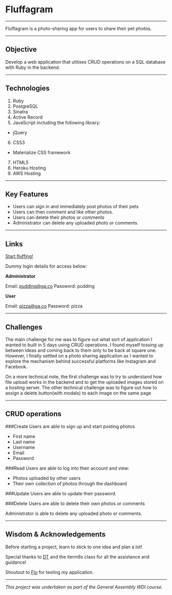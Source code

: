 # Fluffagram
***

Fluffagram is a photo-sharing app for users to share their pet photos.

***

## Objective

Develop a web application that utilises CRUD operations on a SQL database with Ruby in the backend.

***

## Technologies

1. Ruby
2. PostgreSQL
3. Sinatra
4. Active Record
5. JavaScript including the following library:
  - jQuery
6. CSS3
  - Materialize CSS framework
7. HTML5
8. Heroku Hosting
9. AWS Hosting

***

## Key Features

- Users can sign in and immediately post photos of their pets
- Users can then comment and like other photos.
- Users can delete their photos or comments
- Administrator can delete any uploaded photo or comments.

***

## Links

[Start fluffing!](https://fluffagram.herokuapp.com/)

Dummy login details for access below:

**Administrator**

Email: pudding@ga.co
Password: pudding

**User**

Email: pizza@ga.co
Password: pizza

***

## Challenges

The main challenge for me was to figure out what sort of application I wanted to built in 5 days using CRUD operations. I found myself tossing up between ideas and coming back to them only to be back at square one. However, I finally settled on a photo sharing application as I wanted to explore the mechanism behind successful platforms like Instagram and Facebook.

On a more technical note, the first challenge was to try to understand how file upload works in the backend and to get the uploaded images stored on a hosting server. The other technical challenge was to figure out how to assign a delete button(with modals) to each image on the same page

***

## CRUD operations

###Create
Users are able to sign up and start posting photos
- First name
- Last name
- Username
- Email
- Password

###Read
Users are able to log into their account and view:
- Photos uploaded by other users
- Their own collection of photos through the dashboard

###Update
Users are able to update their password.

###Delete
Users are able to delete their own photos or comments

Administrator is able to delete any uploaded photo or comments.

***

## Wisdom & Acknowledgements

Before starting a project, learn to stick to one idea and plan a lot!

Special thanks to [DT](https://github.com/epoch) and the iterm8s class for all the assistance and guidance!

Shoutout to [Flo](https://github.com/florianjosefreheis) for testing my application.

***

*This project was undertaken as part of the General Assembly WDI course.*

